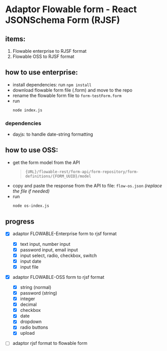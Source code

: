 # Adaptor Flowable form - React JSONSchema Form (RJSF)

## items:

1. Flowable enterprise to RJSF format
2. Flowable OSS to RJSF format

## how to use enterprise:

- install dependencies: run `npm install`
- download flowable form file (.form) and move to the repo
- rename the flowable form file to `form-testForm.form`
- run
  ```sh
  node index.js
  ```

### dependencies

- dayjs: to handle date-string formatting

## how to use OSS:

- get the form model from the API
  > `{URL}/flowable-rest/form-api/form-repository/form-definitions/{FORM_UUID}/model`
- copy and paste the response from the API to file: `flow-os.json` _(replace the file if needed)_
- run
  ```sh
  node os-index.js
  ```

## progress

- [x] adaptor FLOWABLE-Enterprise form to rjsf format

  - [x] text input, number input
  - [x] password input, email input
  - [x] input select, radio, checkbox, switch
  - [x] input date
  - [x] input file

- [x] adaptor FLOWABLE-OSS form to rjsf format

  - [x] string (normal)
  - [x] password (string)
  - [x] integer
  - [x] decimal
  - [x] checkbox
  - [x] date
  - [x] dropdown
  - [x] radio buttons
  - [x] upload

- [ ] adaptor rjsf format to flowable form
